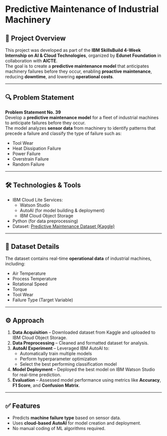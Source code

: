 # Predictive Maintenance of Industrial Machinery

## 📌 Project Overview
This project was developed as part of the **IBM SkillsBuild 4-Week Internship on AI & Cloud Technologies**, organized by **Edunet Foundation** in collaboration with **AICTE**.  
The goal is to create a **predictive maintenance model** that anticipates machinery failures before they occur, enabling **proactive maintenance**, reducing **downtime**, and lowering **operational costs**.

---

## 🔍 Problem Statement
**Problem Statement No. 39**  
Develop a **predictive maintenance model** for a fleet of industrial machines to anticipate failures before they occur.  
The model analyzes **sensor data** from machinery to identify patterns that precede a failure and classify the type of failure such as:
- Tool Wear
- Heat Dissipation Failure
- Power Failure
- Overstrain Failure
- Random Failure

---

## 🛠 Technologies & Tools
- IBM Cloud Lite Services:
  - Watson Studio
  - AutoAI (for model building & deployment)
  - IBM Cloud Object Storage
- Python (for data preprocessing)
- Dataset: [Predictive Maintenance Dataset (Kaggle)](https://www.kaggle.com/datasets/shivamb/machine-predictive-maintenance-classification)

---

## 📂 Dataset Details
The dataset contains real-time **operational data** of industrial machines, including:
- Air Temperature
- Process Temperature
- Rotational Speed
- Torque
- Tool Wear
- Failure Type (Target Variable)

---

## ⚙ Approach
1. **Data Acquisition** – Downloaded dataset from Kaggle and uploaded to IBM Cloud Object Storage.
2. **Data Preprocessing** – Cleaned and formatted dataset for analysis.
3. **AutoAI Experiment** – Leveraged IBM AutoAI to:
   - Automatically train multiple models
   - Perform hyperparameter optimization
   - Select the best performing classification model
4. **Model Deployment** – Deployed the best model on IBM Watson Studio for real-time prediction.
5. **Evaluation** – Assessed model performance using metrics like **Accuracy**, **F1 Score**, and **Confusion Matrix**.

---

## ✅ Features
- Predicts **machine failure type** based on sensor data.
- Uses **cloud-based AutoAI** for model creation and deployment.
- No manual coding of ML algorithms required.





